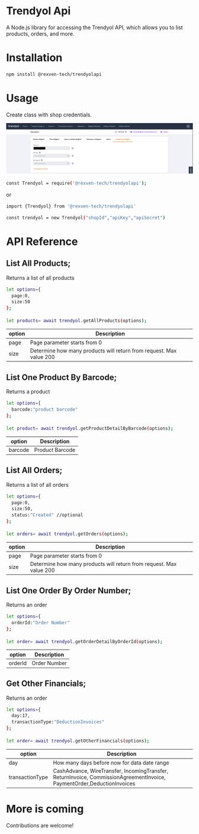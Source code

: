 # Trendyol Api

A Node.js library for accessing the Trendyol API, which allows you to list products, orders, and more.

# Installation
```bash
npm install @rexven-tech/trendyolapi
```

# Usage
Create class with shop credentials.

![alt text](https://github.com/cemre-2187/trendyol-api/blob/main/Ekran%20Resmi%202023-03-06%2009.34.17.png?raw=true)

```bash
const Trendyol = require('@rexven-tech/trendyolapi');
```

or

```bash
import {Trendyol} from '@rexven-tech/trendyolapi'
```

```bash
const trendyol = new Trendyol("shopId","apiKey","apiSecret")
```


# API Reference

## List All Products;

Returns a list of all products

```bash
let options={
  page:0,
  size:50
};

let products= await trendyol.getAllProducts(options);
```

| option                  | Description                                                                                       |
| ----------------------- | ------------------------------------------------------------------------------------------------- |
| page                    | Page parameter starts from 0                                                                      |
| size                    | Determine how many products will return from request. Max value 200                               |

## List One Product By Barcode;

Returns a product 

```bash
let options={
  barcode:"product barcode"
};

let product= await trendyol.getProductDetailByBarcode(options);
```

| option                  | Description                                                                                       |
| ----------------------- | ------------------------------------------------------------------------------------------------- |
| barcode                 | Product Barcode                                                                                   |



## List All Orders;

Returns a list of all orders

```bash
let options={
  page:0,
  size:50,
  status:"Created" //optional 
};

let orders= await trendyol.getOrders(options);
```

| option                  | Description                                                                                       |
| ----------------------- | ------------------------------------------------------------------------------------------------- |
| page                    | Page parameter starts from 0                                                                      |
| size                    | Determine how many products will return from request. Max value 200                               |



## List One Order By Order Number;

Returns an order 

```bash
let options={
  orderId:"Order Number"
};

let order= await trendyol.getOrderDetailByOrderId(options);
```

| option                  | Description                                                                                       |
| ----------------------- | ------------------------------------------------------------------------------------------------- |
| orderId                 | Order Number    

## Get Other Financials;

Returns an order 

```bash
let options={
  day:17,
  transactionType:"DeductionInvoices"
};

let order= await trendyol.getOtherFinancials(options);
```

| option          | Description                                                                                                            |
| --------------- | ---------------------------------------------------------------------------------------------------------------------- |
| day             | How many days before now for data date range                                                                           |
| transactionType | CashAdvance, WireTransfer, IncomingTransfer, ReturnInvoice, CommissionAgreementInvoice, PaymentOrder,DeductionInvoices |   

# More is coming

Contributions are welcome! 
